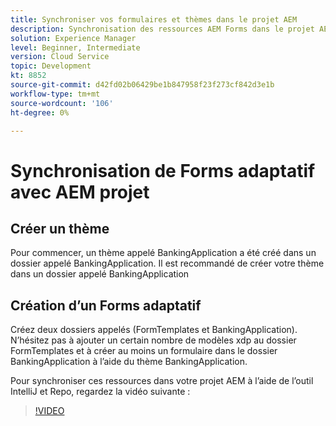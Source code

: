 ```yaml
---
title: Synchroniser vos formulaires et thèmes dans le projet AEM
description: Synchronisation des ressources AEM Forms dans le projet AEM
solution: Experience Manager
level: Beginner, Intermediate
version: Cloud Service
topic: Development
kt: 8852
source-git-commit: d42fd02b06429be1b847958f23f273cf842d3e1b
workflow-type: tm+mt
source-wordcount: '106'
ht-degree: 0%

---
```



# Synchronisation de Forms adaptatif avec AEM projet

## Créer un thème

Pour commencer, un thème appelé BankingApplication a été créé dans un dossier appelé BankingApplication. Il est recommandé de créer votre thème dans un dossier appelé BankingApplication

## Création d’un Forms adaptatif

Créez deux dossiers appelés (FormTemplates et BankingApplication). N’hésitez pas à ajouter un certain nombre de modèles xdp au dossier FormTemplates et à créer au moins un formulaire dans le dossier BankingApplication à l’aide du thème BankingApplication.

Pour synchroniser ces ressources dans votre projet AEM à l’aide de l’outil IntelliJ et Repo, regardez la vidéo suivante :
>[!VIDEO](https://video.tv.adobe.com/v/336937?quality=12&learn=on)




